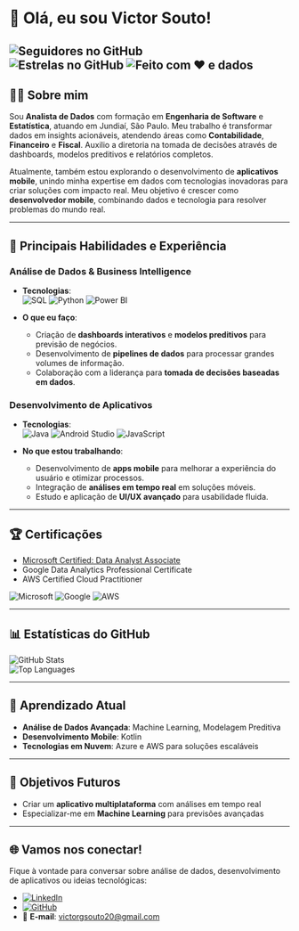 # 👋 Olá, eu sou Victor Souto!


![Seguidores no GitHub](https://img.shields.io/github/followers/VictorGSoutoXP?style=social)  
![Estrelas no GitHub](https://img.shields.io/github/stars/VictorGSoutoXP?style=social)
![Feito com ❤️ e dados](https://img.shields.io/badge/feito%20com-dados%20e%20café-blue)  
---

## 🧑‍💻 Sobre mim
Sou **Analista de Dados** com formação em **Engenharia de Software** e **Estatística**, atuando em Jundiaí, São Paulo. Meu trabalho é transformar dados em insights acionáveis, atendendo áreas como **Contabilidade**, **Financeiro** e **Fiscal**. Auxilio a diretoria na tomada de decisões através de dashboards, modelos preditivos e relatórios completos.

Atualmente, também estou explorando o desenvolvimento de **aplicativos mobile**, unindo minha expertise em dados com tecnologias inovadoras para criar soluções com impacto real. Meu objetivo é crescer como **desenvolvedor mobile**, combinando dados e tecnologia para resolver problemas do mundo real.

---

## 🌟 Principais Habilidades e Experiência

### Análise de Dados & Business Intelligence
- **Tecnologias**:  
  ![SQL](https://img.shields.io/badge/SQL-4479A1?style=for-the-badge&logo=sql&logoColor=white)
  ![Python](https://img.shields.io/badge/Python-3776AB?style=for-the-badge&logo=python&logoColor=white)
  ![Power BI](https://img.shields.io/badge/PowerBI-F2C811?style=for-the-badge&logo=powerbi&logoColor=white)

- **O que eu faço**:
  - Criação de **dashboards interativos** e **modelos preditivos** para previsão de negócios.
  - Desenvolvimento de **pipelines de dados** para processar grandes volumes de informação.
  - Colaboração com a liderança para **tomada de decisões baseadas em dados**.

### Desenvolvimento de Aplicativos
- **Tecnologias**:  
  ![Java](https://img.shields.io/badge/Java-ED8B00?style=for-the-badge&logo=java&logoColor=white)
  ![Android Studio](https://img.shields.io/badge/Android_Studio-3DDC84?style=for-the-badge&logo=android-studio&logoColor=white)
  ![JavaScript](https://img.shields.io/badge/JavaScript-F7DF1E?style=for-the-badge&logo=javascript&logoColor=black)

- **No que estou trabalhando**:
  - Desenvolvimento de **apps mobile** para melhorar a experiência do usuário e otimizar processos.
  - Integração de **análises em tempo real** em soluções móveis.
  - Estudo e aplicação de **UI/UX avançado** para usabilidade fluida.

---

## 🏆 Certificações
- [Microsoft Certified: Data Analyst Associate](https://www.microsoft.com/en-us/learning/certification-overview.aspx)
- Google Data Analytics Professional Certificate  
- AWS Certified Cloud Practitioner

![Microsoft](https://img.shields.io/badge/Microsoft-Certified-blue?style=flat-square)
![Google](https://img.shields.io/badge/Google-Data_Analytics-blue?style=flat-square)
![AWS](https://img.shields.io/badge/AWS-Certified-orange?style=flat-square)

---

## 📊 Estatísticas do GitHub
![GitHub Stats](https://github-readme-stats.vercel.app/api?username=VictorGSoutoXP&show_icons=true&theme=radical)  
![Top Languages](https://github-readme-stats.vercel.app/api/top-langs/?username=VictorGSoutoXP&layout=compact&theme=radical)

---

## 🌱 Aprendizado Atual
- **Análise de Dados Avançada**: Machine Learning, Modelagem Preditiva  
- **Desenvolvimento Mobile**: Kotlin
- **Tecnologias em Nuvem**: Azure e AWS para soluções escaláveis

---

## 🎯 Objetivos Futuros
- Criar um **aplicativo multiplataforma** com análises em tempo real  
- Especializar-me em **Machine Learning** para previsões avançadas  


---

## 🌐 Vamos nos conectar!
Fique à vontade para conversar sobre análise de dados, desenvolvimento de aplicativos ou ideias tecnológicas:

- [![LinkedIn](https://img.shields.io/badge/LinkedIn-0A66C2?style=for-the-badge&logo=linkedin&logoColor=white)](https://www.linkedin.com/in/victor-goncalves-souto)
- [![GitHub](https://img.shields.io/badge/GitHub-181717?style=for-the-badge&logo=github&logoColor=white)](https://github.com/VictorGSoutoXP)
- 📧 **E-mail**: victorgsouto20@gmail.com
